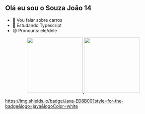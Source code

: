 ## Olá eu sou o Souza João 14

- 🔭 Vou falar sobre carros
- 🌱 Estudando Typescript
- 😄 Pronouns: ele/dele

<div align="center">
  <a href="https://github.com/Souzajoao14">
  <img height="180em" src="https://github-readme-stats.vercel.app/api?username=Souzajoao14&show_icons=true&theme=dark&include_all_commits=true&count_private=true"/>
  <img height="180em" src="https://github-readme-stats.vercel.app/api/top-langs/?username=Souzajoao14&layout=compact&langs_count=7&theme=dark"/>
</div>

https://img.shields.io/badge/Java-ED8B00?style=for-the-badge&logo=java&logoColor=white
